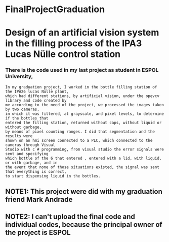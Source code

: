# FinalProjectGraduation
# Design of an artificial vision system in the filling process of the IPA3 Lucas Nülle control station

### There is the code used in my last project as student in ESPOL University, 

    In my graduation project, I worked in the bottle filling station of the IPA26 lucas Nülle plant, 
    which had different stations, by artificial vision, under the opevcv library and code created by 
    me according to the need of the project, we processed the images taken by two cameras, 
    in which it was filtered, at grayscale, and pixel levels, to determine if the bottles that 
    entered the filling station, returned without caps, without liquid or without garbage, 
    by means of pixel counting ranges. I did that segmentation and the results were 
    shown on an hmi screen connected to a PLC, which connected to the cameras through Visual 
    Studio with c # programming, from visual studio the error signals were sent and specifying 
    which bottle of the 6 that entered , entered with a lid, with liquid, or with garbage, and in 
    the event that none of those situations existed, the signal was sent that everything is correct, 
    to start dispensing liquid in the bottles.

## NOTE1: This project were did with my graduation friend Mark Andrade
## NOTE2: I can't upload the final code and individual codes, because the principal owner of the project is ESPOL
